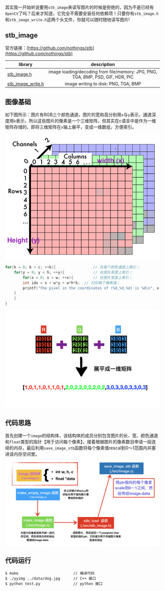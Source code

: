 其实我一开始听说要用`stb_image`来读写图片的时候是拒绝的，因为不是已经有`OpenCV`了吗？后来才知道，它完全不需要安装任何依赖项！只要你有`stb_image.h`和`stb_image_write.h`这两个头文件，你就可以随时随地读写图片!

## stb_image
官方链接：[https://github.com/nothings/stb](https://github.com/nothings/stb)

|library|description|
|---|:---:|
|[stb_image.h](https://github.com/nothings/stb/blob/master/stb_image.h)|image loading/decoding from file/memory: JPG, PNG, TGA, BMP, PSD, GIF, HDR, PIC|
|[stb_image_write.h](https://github.com/nothings/stb/blob/master/stb_image_write.h)|image writing to disk: PNG, TGA, BMP|

## 图像基础
如下图所示：图片有RGB三个颜色通道，图片的宽和高分别用`x`与`y`表示，通道深度用`k`表示，所以这些图片的像素是一个三维矩阵，但其实在c语言中是作为一维矩阵存储的，即将三维矩阵在`x`轴上展平，变成一维数组，方便索引。

![image](./docs/coords.png)

```c
for(k = 0; k < c; ++k){                 // 在每个颜色通道上索引；
    for(y = 0; y < h; ++y){             // 在图片高度上索引；
        for(x = 0; x < w; ++x){         // 在图片宽度上索引；
	    int idx = x + w*y + w*h*k;  // 打印每个像素值；
	    printf("the pixel in the coordinates of (%d,%d,%d) is %d\n", x,y,k,data[idx]; 
	}
    }
}
```
![image](./docs/matrix.png)



## 代码思路
首先创建一个`image`的结构体，该结构体的成员分别包含图片的长、宽、颜色通道和`float`类型的指针【用于访问每个像素】，接着根据图片的像素数目申请一段连续的内存，最后利用`save_image_stb`函数将每个像素值rescal到0～1范围内并塞进该内存空间里。
![image](./docs/code.png)
## 代码运行
```bashrc
$ make                         // 编译代码
$ ./yyimg ../data/dog.jpg      // C++ 接口
$ python test.py               // python 接口
```




